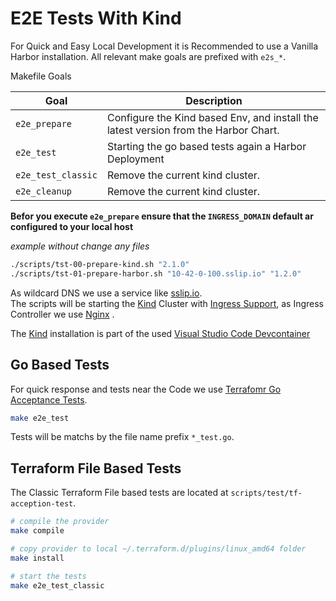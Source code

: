 # E2E Tests With Kind

For Quick and Easy Local Development it is Recommended to use a Vanilla Harbor installation.
All relevant make goals are prefixed with ```e2s_*```.

Makefile Goals

| Goal          | Description                                                                         |
|---------------|-------------------------------------------------------------------------------------|
| `e2e_prepare` | Configure the Kind based Env, and install the latest version from the Harbor Chart. |
| `e2e_test`    | Starting the go based tests again a Harbor Deployment                               |
| `e2e_test_classic` | Remove the current kind cluster.                                                    |
| `e2e_cleanup` | Remove the current kind cluster.                                                    |



**Befor you execute `e2e_prepare` ensure that the `INGRESS_DOMAIN` default ar configured to your local host**

*example without change any files*
```bash
./scripts/tst-00-prepare-kind.sh "2.1.0"
./scripts/tst-01-prepare-harbor.sh "10-42-0-100.sslip.io" "1.2.0"
```

As wildcard DNS we use a service like [sslip.io](https://sslip.io/).  
The scripts will be starting the [Kind](https://kind.sigs.k8s.io) Cluster with [Ingress Support](https://kind.sigs.k8s.io/docs/user/ingress/), as Ingress Controller we use [Nginx](https://kind.sigs.k8s.io/docs/user/ingress/#ingress-nginx) .

The [Kind](https://kind.sigs.k8s.io) installation is part of the used [Visual Studio Code Devcontainer](/guides/development/#visual-studio-code-devcontainer)

## Go Based Tests

For quick response and tests near the Code we use [Terrafomr Go Acceptance Tests](https://www.terraform.io/docs/extend/testing/acceptance-tests/index.html).

```bash
make e2e_test
```

Tests will be matchs by the file name prefix `*_test.go`.

## Terraform File Based Tests

The Classic Terraform File based tests are located at `scripts/test/tf-acception-test`.

```bash
# compile the provider
make compile 

# copy provider to local ~/.terraform.d/plugins/linux_amd64 folder
make install

# start the tests
make e2e_test_classic
```
